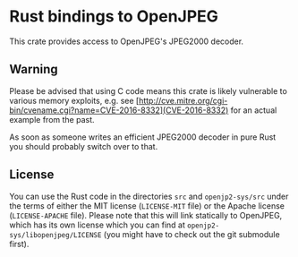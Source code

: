 # Rust bindings to OpenJPEG
This crate provides access to OpenJPEG's JPEG2000 decoder.

## Warning
Please be advised that using C code means this crate is likely vulnerable to various memory exploits, e.g. see [http://cve.mitre.org/cgi-bin/cvename.cgi?name=CVE-2016-8332](CVE-2016-8332) for an actual example from the past.

As soon as someone writes an efficient JPEG2000 decoder in pure Rust you should probably switch over to that.

## License
You can use the Rust code in the directories `src` and `openjp2-sys/src` under the terms of either the MIT license (`LICENSE-MIT` file) or the Apache license (`LICENSE-APACHE` file). Please note that this will link statically to OpenJPEG, which has its own license which you can find at `openjp2-sys/libopenjpeg/LICENSE` (you might have to check out the git submodule first).
